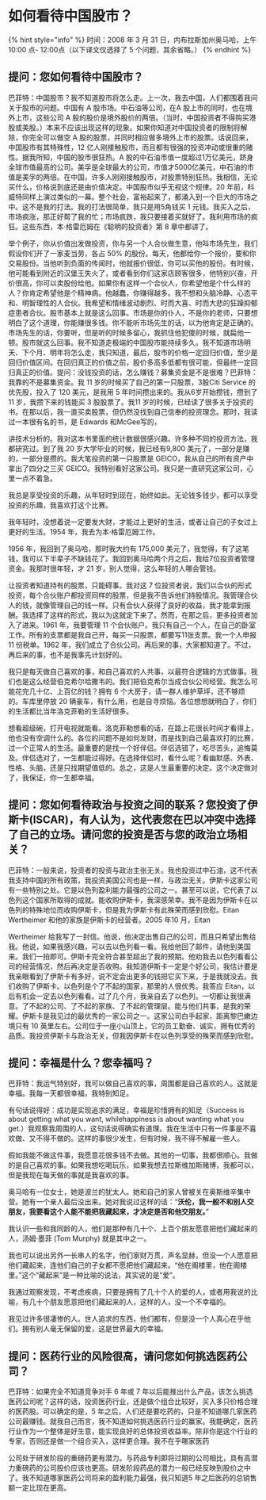 # 如何看待中国股市？

{% hint style="info" %}
时间：2008 年 3 月 31 日，内布拉斯加州奥马哈，上午10:00 点- 12:00点（以下译文仅选择了 5 个问题，其余省略。）
{% endhint %}

## 提问：您如何看待中国股市？ <a href="#ti-wen-nin-ru-he-kan-dai-zhong-guo-gu-shi" id="ti-wen-nin-ru-he-kan-dai-zhong-guo-gu-shi"></a>

巴菲特：中国股市？我不知道股市将怎么走。上一次，我去中国，人们都围着我问关于股市的问题。中国有 A 股市场。中石油等公司，在A 股上市的同时，也在境外上市，这些公司 A 股的股价是境外股价的两倍。（当时，中国投资者不得购买港股或美股。）本来不应该出现这样的现象。如果你知道对中国投资者的限制将解除，你完全可以做空 A 股的股票，并同时相应做多境外上市的股票。话说回来，中国股市有其特殊性，12 亿人刚接触股市，而且都有很强的投资冲动或很重的赌性。据我所知，中国的股市很狂热。A 股的中石油市值一度超过1万亿美元，跻身全球市值最高的公司。美孚是全球最大的公司，市值才5000亿美元，中石油的市值是美孚的两倍。在中国，许多人刚刚接触股市，对股票特别狂热。我相信，无论买什么，价格说到底还是由价值决定。中国股市似乎无视这个规律。20 年前，科威特同样上演过类似的一幕。整个社会，富裕起来了，都涌入到一个巨大的市场之中。这不是我的打法。我的打法很简单，我只是用5角钱买 1 元钱。我买入之后，市场疯涨，那正好帮了我的忙；市场疯跌，我只要接着买就好了。我利用市场的疯狂。这些东西，本·格雷厄姆在《聪明的投资者》第 8 章中都讲了。

举个例子，你从价值出发做投资，你与另一个人合伙做生意，他叫市场先生，我们假设你们开了一家麦当劳，各占 50% 的股份。每天，他都给你一个报价，要和你交易股份。当他听到负面的传闻时，他就报价很低，你可以买他的股份。有时候，他可能看到附近的汉堡王失火了，或者看到你们这家店顾客很多，他特别兴奋，开价很高，你可以卖股份给他。如果你有这样一个合伙人，你希望他是个什么样的人？你肯定希望他是个精神病。他越蠢，你赚得越多。我不想和头脑冷静、心态平和、明智理性的人合伙。我希望和情绪波动剧烈、时而大喜、时而大悲的狂躁抑郁症患者合伙。股市基本上就是这么回事。市场是你的仆人，不是你的老师，只要想明白了这个道理，你能赚很多钱。你不能听市场先生的话，以为他肯定是正确的。市场先生的话，你要听，但是听的时候多留心，我抓住他犯傻的时候，就扁他一顿。股市就这么回事。我不知道走极端的中国股市能持续多久。我不知道市场明天、下个月、明年将怎么走，我只知道，最后，股市的价格一定回归价值，至少是回归价值区间。在回归真正的价值之前，股价多高多低都有很可能，但最终一定回归真正的价值。提问：没钱投资的话，怎么赚钱？募集资金是不是很难？巴菲特：我靠的不是募集资金。我 11 岁的时候买了自己的第一只股票，3股Citi Service 的优先股，投入了 120 美元，是我用 5 年时间攒出来的。我从6岁开始攒钱，攒到了 11 岁，我攒下来的钱能买 3 股股票了。我11 岁的时候，已经读了很多关于投资的书。在那以后，我一直买卖股票，但仍然没找到自己信奉的投资理念。那时，我读过一本很有名的书，是 Edwards 和McGee写的，

讲技术分析的。我对这本书里面的统计数据很感兴趣。许多种不同的投资方法，我都研究过。到了我 20 岁大学毕业的时候，我已经有9,800 美元了，一部分是赚的，一部分是攒的。我大笔投资的第一只股票是 GEICO，我从自己的所有资产中拿出了四分之三买 GEICO。我特别看好这家公司。我只是一直研究这家公司，心里一点不着急。

我总是享受投资的乐趣，从年轻时到现在，始终如此。无论钱多钱少，都可以享受投资的乐趣，我喜欢打这个比赛。

我年轻时，没想着说一定要发大财，才能过上更好的生活，或者让自己的子女过上更好的生活。1954 年，我去为本·格雷厄姆工作。

1956 年，我回到了奥马哈，那时我大约有 175,000 美元了，我觉得，有了这笔钱，我可以下半辈子不缺钱花了。我回到奥马哈两个月之后，我给7位投资者管理资金。我那时很年轻，才 21 岁，别人觉得，这么年轻的人哪会管钱。

让投资者知道持有的股票，只能碍事。我对这 7 位投资者说，我们以合伙的形式投资，每个合伙账户都投资同样的股票，但是我不告诉他们持股情况。我管理合伙人的钱，就像管理自己的钱一样。只有合伙人获得了良好的收益，我才能拿到报酬。我选择了这样的形式，我以为这就定下来了。然而，在那之后，更多投资者加入了进来。1961 年，我要管理 11 个合伙账户。我只有自己一个人，在自己的卧室工作。所有的支票都是我自己开，每买一只股票，都要写11张支票。我一个人申报 11 份税单。1962 年，我们成立了合伙公司。再后来的事，大家都知道了。不过，再后来的事，也不是我事先计划好的。

我只是每天做自己喜欢的事，和自己喜欢的人共事，以最符合逻辑的方式做事。我们也是这么经营伯克希尔哈撒韦的。我们把伯克希尔当成合伙公司经营。我怎么可能花完几十亿、上百亿的钱？拥有 6 个大房子，请一群人维护草坪，还不够烦的。车库里停放 20 辆豪车，有什么用，也是自寻烦恼。各位想想就明白了，你们的生活都比当年洛克菲勒的生活好很多。

想看超级碗，打开电视就能看。洛克菲勒想看的话，在路上花很长时间才看得上，他也没有空调什么的。各位的问题不是如何发财，而是找到自己最喜欢打的比赛，过一个正常人的生活。最重要的是找一个好伴侣。伴侣选错了，吃尽苦头，追悔莫及。伴侣选对了，一生都能过得好。在选择伴侣时，看什么呢？看幽默感、外表、性格、头脑，还是只找期望值低的。总之，这是人生最重要的决定。这个决定做对了，我保证，你一生都幸福。

## 提问：您如何看待政治与投资之间的联系？您投资了伊斯卡(ISCAR)，有人认为，这代表您在巴以冲突中选择了自己的立场。请问您的投资是否与您的政治立场相关？ <a href="#ti-wen-nin-ru-he-kan-dai-zheng-zhi-yu-tou-zi-zhi-jian-de-lian-xi-nin-tou-zi-le-yi-si-ka-iscar-you-re" id="ti-wen-nin-ru-he-kan-dai-zheng-zhi-yu-tou-zi-zhi-jian-de-lian-xi-nin-tou-zi-le-yi-si-ka-iscar-you-re"></a>

巴菲特：一般来说，投资者的投资与政治主张无关。我也投资过中石油，这不代表我支持中国的所有政策，我投资美国公司也是一样，与政治无关。伊斯卡这家公司有一些特别之处。它是以色列盈利能力最强的公司之一。甚至可以说，它代表了以色列这个国家所取得的成就。能收购伊斯卡，我深感荣幸。我不是因为伊斯卡在以色列的特殊地位而收购伊斯卡，但是我为伊斯卡有此殊荣而感到欣慰。Eitan Wertheimer 和他的家族是伊斯卡的经营者。2005 年10 月，Eitan

Wertheimer 给我写了一封信。他说，他决定出售自己的公司，而且只希望出售给我。他说，如果我感兴趣，可以去以色列看一看。我给他回了邮件，请他到美国来。我们一拍即可。伊斯卡完全符合甚至超出了我的预期。他劝我去以色列看看公司的经营情况，然后再决定是否收购。我知道伊斯卡一定是个好公司，我估计要是我亲眼看到了伊斯卡有多好，说不定会出更多的钱把它买下来，于是我就没去。我们收购了伊斯卡。以色列是个了不起的国家，那里的人很优秀。我答应 Eitan，以后有机会一定去以色列看看。过了几个月，我亲自去了以色列。一切都让我很满意。了不起的公司、了不起的家族、了不起的管理层。能与他们共事，是我的荣耀。伊斯卡是我见过的最优秀的一家公司之一。这家公司白手起家，距离黎巴嫩边境只有 10 英里左右。公司位于一座小山顶上，它的员工勤奋、诚实，拥有优秀的品质。我投资伊斯卡与政治无关，但我因伊斯卡在以色列享受的殊荣而感到欣慰。

## 提问：幸福是什么？您幸福吗？ <a href="#ti-wen-xing-fu-shi-shi-mo-nin-xing-fu-ma" id="ti-wen-xing-fu-shi-shi-mo-nin-xing-fu-ma"></a>

巴菲特：我运气特别好，我可以做自己喜欢的事，周围都是自己喜欢的人。这就是幸福。我每一天都很幸福，我特别知足。

有句话说得好：成功是实现追求的满足，幸福是珍惜拥有的知足（Success is about getting what you want, whilehappiness is about wanting what you get.）我观察我周围的人，这句话说得确实有道理。我在生活中只有一件事是不喜欢做、又不得不做的。这样的事很少发生，但有时候，我不得不解雇一些人。

假如我能不做这件事，我愿意花很多钱不去做。其他的一切事，我都很顺心。我做的是自己喜欢的事。如果我想吃喝玩乐，如果我想去拉斯维加斯赌博，我都可以，但是我现在每天做的事就是我喜欢的事。

奥马哈有一位女士，她是波兰的犹太人。她和自己的家人曾被关在奥斯维辛集中营。她有一个亲人最后没出来。她对我说过这样的话：“**沃伦，我一般不和别人交朋友，我要看这个人能不能把我藏起来，才决定是否和他交朋友。**”

我认识一些和我同龄的人，他们是那种有几十个、上百个朋友愿意把他们藏起来的人，汤姆·墨菲 (Tom Murphy) 就是其中之一。

我也可以说出另外一长串人的名字，他们家财万贯，声名显赫，但没一个人愿意把他们藏起来，连他们自己的子女都不愿把他们藏起来。“他在阁楼里，他在阁楼里。”这个“藏起来”是一种比喻的说法，其实说的是“爱”。

我通过观察发现，不考虑疾病，只要是拥有了几十个人的爱的人，或者用我说的比喻，有几十个朋友愿意把他们藏起来的人，这样的人，没一个不幸福的。

我见过许多很凄惨的人。世人追求的东西，他们都有，但是没一个人真心在乎他们。拥有别人毫无保留的爱，这是世界最大的幸福。

## 提问：医药行业的风险很高，请问您如何挑选医药公司？ <a href="#ti-wen-yi-yao-hang-ye-de-feng-xian-hen-gao-qing-wen-nin-ru-he-tiao-xuan-yi-yao-gong-si" id="ti-wen-yi-yao-hang-ye-de-feng-xian-hen-gao-qing-wen-nin-ru-he-tiao-xuan-yi-yao-gong-si"></a>

巴菲特：如果完全不知道竞争对手 6 年或 7 年以后能推出什么产品，该怎么挑选医药公司呢？这样的话，投资医药行业，还是做个组合比较好，买入多只价格合理的医药股。可以确定的是，5 年之后，人们还是要吃药的，只是不知道哪几家医药公司最赚钱。就我自己而言，我不知道如何挑选医药行业的赢家。我能确定，医药行业作为一个整体是好生意，能实现良好的总体投资收益率。除非你是这个行业的专家，否则还是做一个组合买入，这样更合理。我不在乎哪家医药

公司处于研发阶段的重磅药更有潜力。与药品专利即将过期的公司相比，具有高潜力重磅药的公司股价应该也更高。研发阶段药品的潜力一般已经反映到股价之中了。我不知道哪家医药公司将来的盈利能力最强，我只知道5 年之后医药的总销售额一定比现在更高。
